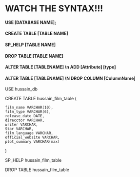# WATCH THE SYNTAX!!!

#### USE [DATABASE NAME];
#### CREATE TABLE [TABLE NAME]
#### SP_HELP [TABLE NAME]
#### DROP TABLE [TABLE NAME]
#### ALTER TABLE [TABLENAME] \n ADD [Attribute] [type]

#### ALTER TABLE [TABLENAME] \N DROP COLUMN [ColumnName]

USE hussain_db

CREATE TABLE hussain_film_table
(

    film_name VARCHAR(10),
    film_type VARCHAR(6),
    release_date DATE,
    direcctor VARCHAR,
    writer VARCHAR,
    Star VARCHAR,
    film_language VARCHAR,
    official_website VARCHAR,
    plot_summary VARCHAR(max)

)

SP_HELP hussain_film_table

DROP TABLE hussain_film_table
